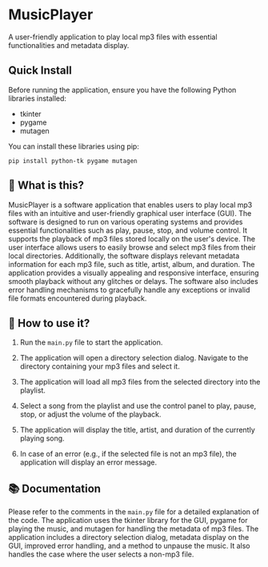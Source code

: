 # MusicPlayer

A user-friendly application to play local mp3 files with essential functionalities and metadata display.

## Quick Install

Before running the application, ensure you have the following Python libraries installed:

- tkinter
- pygame
- mutagen

You can install these libraries using pip:

```
pip install python-tk pygame mutagen
```

## 🤔 What is this?

MusicPlayer is a software application that enables users to play local mp3 files with an intuitive and user-friendly graphical user interface (GUI). The software is designed to run on various operating systems and provides essential functionalities such as play, pause, stop, and volume control. It supports the playback of mp3 files stored locally on the user's device. The user interface allows users to easily browse and select mp3 files from their local directories. Additionally, the software displays relevant metadata information for each mp3 file, such as title, artist, album, and duration. The application provides a visually appealing and responsive interface, ensuring smooth playback without any glitches or delays. The software also includes error handling mechanisms to gracefully handle any exceptions or invalid file formats encountered during playback.

## 📖 How to use it?

1. Run the `main.py` file to start the application.

2. The application will open a directory selection dialog. Navigate to the directory containing your mp3 files and select it.

3. The application will load all mp3 files from the selected directory into the playlist.

4. Select a song from the playlist and use the control panel to play, pause, stop, or adjust the volume of the playback.

5. The application will display the title, artist, and duration of the currently playing song.

6. In case of an error (e.g., if the selected file is not an mp3 file), the application will display an error message.

## 📚 Documentation

Please refer to the comments in the `main.py` file for a detailed explanation of the code. The application uses the tkinter library for the GUI, pygame for playing the music, and mutagen for handling the metadata of mp3 files. The application includes a directory selection dialog, metadata display on the GUI, improved error handling, and a method to unpause the music. It also handles the case where the user selects a non-mp3 file.